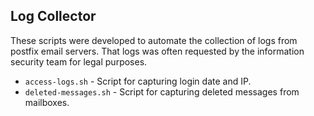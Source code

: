 ## Log Collector

These scripts were developed to automate the collection of logs from postfix email servers. That logs was often requested by the information security team for legal purposes.

- `access-logs.sh` - Script for capturing login date and IP.
- `deleted-messages.sh` - Script for capturing deleted messages from mailboxes.
